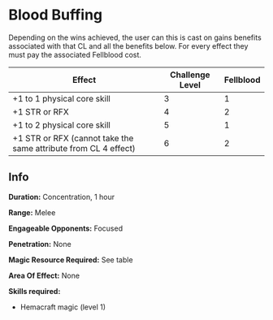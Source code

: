 # Blood Buffing

Depending on the wins achieved, the user can this is cast on gains benefits associated with that CL and all the benefits below. For every effect they must pay the associated Fellblood cost.

| Effect                                                          | Challenge Level | Fellblood |
| --------------------------------------------------------------- | --------------- | --------- |
| +1 to 1 physical core skill                                     | 3               | 1         |
| +1 STR or RFX                                                   | 4               | 2         |
| +1 to 2 physical core skill                                     | 5               | 1         |
| +1 STR or RFX (cannot take the same attribute from CL 4 effect) | 6               | 2         |

## Info

**Duration:** Concentration, 1 hour

**Range:** Melee

**Engageable Opponents:** Focused

**Penetration:** None

**Magic Resource Required:** See table

**Area Of Effect:** None

**Skills required:**

- Hemacraft magic (level 1)
